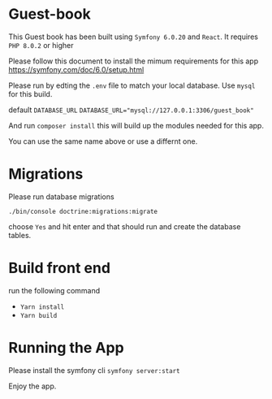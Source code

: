 # Guest-book

This Guest book has been built using
`Symfony 6.0.20` and `React`. 
It requires `PHP 8.0.2` or higher

Please follow this document to install the mimum requirements for this app https://symfony.com/doc/6.0/setup.html

Please run by edting the `.env` file to match your local database.
Use `mysql` for this build.

default `DATABASE_URL`
`DATABASE_URL="mysql://127.0.0.1:3306/guest_book"`

And run `composer install` this will build up the modules needed for this app.

You can use the same name above or use a differnt one. 

# Migrations

Please run database migrations

`./bin/console doctrine:migrations:migrate` 

choose `Yes` and hit enter and that should run and create the database tables.

# Build front end
run the following command
- `Yarn install`
- `Yarn build`

# Running the App
Please install the symfony cli
`symfony server:start`

Enjoy the app.


